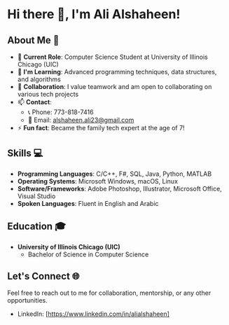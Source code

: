 # Hi there 👋, I'm Ali Alshaheen!

## About Me 📝
- 🔭 **Current Role**: Computer Science Student at University of Illinois Chicago (UIC)
- 🌱 **I'm Learning**: Advanced programming techniques, data structures, and algorithms
- 👯 **Collaboration**: I value teamwork and am open to collaborating on various tech projects
- 📫 **Contact**: 
  - 📞 Phone: 773-818-7416
  - 📧 Email: [alshaheen.ali23@gmail.com](mailto:alshaheen.ali23@gmail.com)
- ⚡ **Fun fact**: Became the family tech expert at the age of 7!

## Skills 💻
- **Programming Languages**: C/C++, F#, SQL, Java, Python, MATLAB
- **Operating Systems**: Microsoft Windows, macOS, Linux
- **Software/Frameworks**: Adobe Photoshop, Illustrator, Microsoft Office, Visual Studio
- **Spoken Languages**: Fluent in English and Arabic

## Education 🎓
- **University of Illinois Chicago (UIC)**
  - Bachelor of Science in Computer Science

## Let's Connect 🌐
Feel free to reach out to me for collaboration, mentorship, or any other opportunities.

- LinkedIn: [https://www.linkedin.com/in/alialshaheen]
